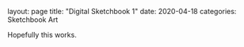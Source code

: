 layout: page
title: "Digital Sketchbook 1"
date: 2020-04-18
categories: Sketchbook Art

Hopefully this works.
